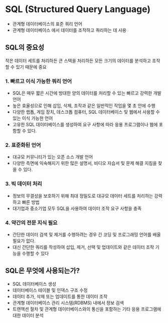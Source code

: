 # SQL (Structured Query Language)

- 관계형 데이터베이스의 표준 쿼리 언어
- 관계형 데이터베이스 에서 데이터를 조작하고 쿼리하는 데 사용

## SQL의 중요성

작은 데이터 세트를 처리하든 큰 스택을 처리하든 모든 크기의 데이터를 분석하고 조작할 수 있기 때문에 중요

### 1. 빠르고 이식 가능한 쿼리 언어

- SQL은 매우 짧은 시간에 방대한 양의 데이터를 처리할 수 있는 빠르고 강력한 개발 언어
- 높은 효율성으로 인해 삽입, 삭제, 조작과 같은 일반적인 작업을 몇 초 안에 수행
- 다양한 랩톱, 게임 장치, 데스크톱 컴퓨터, SQL 데이터베이스 및 웹에서 사용할 수 있는 이식 가능한 언어
- 고유한 SQL 데이터베이스를 생성하여 요구 사항에 따라 응용 프로그램이나 웹에 포함할 수 있다.

### 2. 표준화된 언어

- 대규모 커뮤니티가 있는 오픈 소스 개발 언어
- 다양한 측면에 익숙해지기 위한 많은 설명서, 비디오 자습서 및 문제 해결 지침을 찾을 수 있다.

### 3. 빅 데이터 처리

- 정보의 무결성을 보호하기 위해 최대 정밀도로 대규모 데이터 세트를 처리하는 강력하고 빠른 방법
- 대기업과 중소기업 모두 SQL을 사용하여 데이터 조작 요구 사항을 충족

### 4. 약간의 전문 지식 필요

- 간단한 데이터 검색 및 제거를 수행하려는 경우 긴 코딩 및 프로그래밍 언어를 배울 필요가 없다.
- 대신 간단한 쿼리를 작성하여 삽입, 제거, 선택 및 업데이트와 같은 데이터 조작 기능을 수행할 수 있다

## SQL은 무엇에 사용되는가?

- SQL 데이터베이스 생성
- 데이터베이스 테이블 및 인덱스 구조 수정
- 데이터 추가, 삭제 또는 업데이트를 통한 데이터 조작
- 관계형 데이터베이스 관리 시스템(RDBMS) 내에서 정보 검색
- 트랜잭션 절차 및 관계형 데이터베이스와의 통신을 포함하는 기타 응용 프로그램에 대한 데이터 분석
